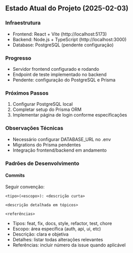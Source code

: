 ## Estado Atual do Projeto (2025-02-03)

### Infraestrutura
- Frontend: React + Vite (http://localhost:5173)
- Backend: Node.js + TypeScript (http://localhost:3000)
- Database: PostgreSQL (pendente configuração)

### Progresso
- Servidor frontend configurado e rodando
- Endpoint de teste implementado no backend
- Pendente: configuração do PostgreSQL e Prisma

### Próximos Passos
1. Configurar PostgreSQL local
2. Completar setup do Prisma ORM
3. Implementar página de login conforme especificações

### Observações Técnicas
- Necessário configurar DATABASE_URL no .env
- Migrations do Prisma pendentes
- Integração frontend/backend em andamento

### Padrões de Desenvolvimento
#### Commits
Seguir convenção:
```
<tipo>(<escopo>): <descrição curta>

<descrição detalhada em tópicos>

<referências>
```
- Tipos: feat, fix, docs, style, refactor, test, chore
- Escopo: área específica (auth, api, ui, etc)
- Descrição: clara e objetiva
- Detalhes: listar todas alterações relevantes
- Referências: incluir número da issue quando aplicável
